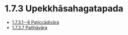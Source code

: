 

# 1.7.3 Upekkhāsahagatapada

* [1.7.3.1--6 Paṭiccādivāra](1.7.3/1.7.3.1--6.md)
* [1.7.3.7 Pañhāvāra](1.7.3/1.7.3.7.md)



